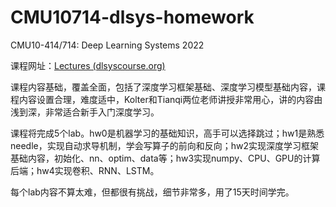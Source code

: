 # CMU10714-dlsys-homework

CMU10-414/714: Deep Learning Systems 2022

课程网址：[Lectures (dlsyscourse.org)](https://dlsyscourse.org/lectures/)



课程内容基础，覆盖全面，包括了深度学习框架基础、深度学习模型基础内容，课程内容设置合理，难度适中，Kolter和Tianqi两位老师讲授非常用心，讲的内容由浅到深，非常适合新手入门深度学习。

课程将完成5个lab。hw0是机器学习的基础知识，高手可以选择跳过；hw1是熟悉needle，实现自动求导机制，学会写算子的前向和反向；hw2实现深度学习框架基础内容，初始化、nn、optim、data等；hw3实现numpy、CPU、GPU的计算后端；hw4实现卷积、RNN、LSTM。

每个lab内容不算太难，但都很有挑战，细节非常多，用了15天时间学完。 

